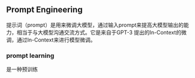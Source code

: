 ## Prompt  Engineering
提示词（prompt）是用来微调大模型，通过输入prompt来提高大模型输出的能力，相当于与大模型沟通交流方式。它是来自于GPT-3 提出的In-Context的微调，通过In-Context来进行模型微调。
### prompt learning
是一种预训练
<!--stackedit_data:
eyJoaXN0b3J5IjpbLTU4NzUyMTc1MSw3MzA5OTgxMTZdfQ==
-->